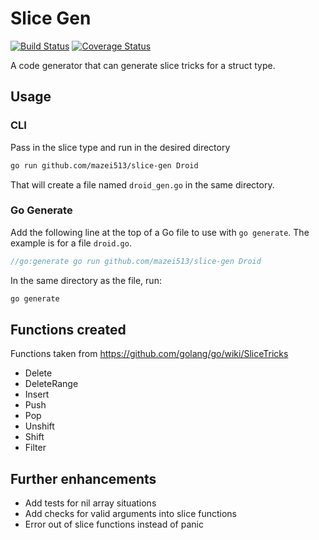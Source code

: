 # Slice Gen


[![Build Status](https://travis-ci.com/mazei513/slice-gen.svg?branch=master)](https://travis-ci.com/mazei513/slice-gen)
[![Coverage Status](https://coveralls.io/repos/github/mazei513/slice-gen/badge.svg?branch=master)](https://coveralls.io/github/mazei513/slice-gen)

A code generator that can generate slice tricks for a struct type.

## Usage

### CLI

Pass in the slice type and run in the desired directory

```bash
go run github.com/mazei513/slice-gen Droid
```

That will create a file named `droid_gen.go` in the same directory.

### Go Generate

Add the following line at the top of a Go file to use with `go generate`. The example is for a file `droid.go`.

```Go
//go:generate go run github.com/mazei513/slice-gen Droid
```

In the same directory as the file, run:

```bash
go generate
```

## Functions created

Functions taken from https://github.com/golang/go/wiki/SliceTricks

- Delete
- DeleteRange
- Insert
- Push
- Pop
- Unshift
- Shift
- Filter

## Further enhancements

- Add tests for nil array situations
- Add checks for valid arguments into slice functions
- Error out of slice functions instead of panic
